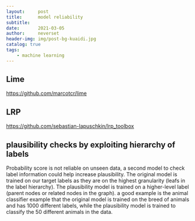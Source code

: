 ```yaml
---
layout:     post
title:      model reliability
subtitle:   
date:       2021-03-05
author:     neverset
header-img: img/post-bg-kuaidi.jpg
catalog: true
tags:
    - machine learning
---
```




## Lime
https://github.com/marcotcr/lime

## LRP
https://github.com/sebastian-lapuschkin/lrp_toolbox

## plausibility checks by exploiting hierarchy of labels
Probability score is not reliable on unseen data, a second model to check label information could help increase plausibility. The original model is trained on our target labels as they are on the highest granularity (leafs in the label hierarchy). The plausibility model is trained on a higher-level label (parent nodes or related nodes in the graph). 
a good example is the animal classifier example that the original model is trained on the breed of animals and has 1000 different labels, while the plausibility model is trained to classify the 50 different animals in the data.


 
